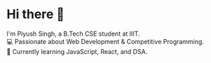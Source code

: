 # Hi there 👋

I'm Piyush Singh, a B.Tech CSE student at IIIT.  
💻 Passionate about Web Development & Competitive Programming.  
🚀 Currently learning JavaScript, React, and DSA.  
